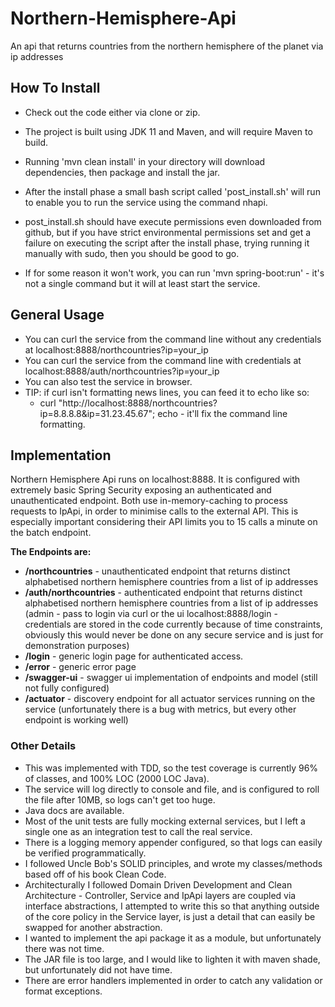 # Northern-Hemisphere-Api
An api that returns countries from the northern hemisphere of the planet via ip addresses

## How To Install

* Check out the code either via clone or zip.
* The project is built using JDK 11 and Maven, and will require Maven to build.
* Running 'mvn clean install' in your directory will download dependencies, then package and install the jar.
* After the install phase a small bash script called 'post_install.sh' will run to enable you to run the service using the command nhapi.
* post_install.sh should have execute permissions even downloaded from github, but if you have strict environmental permissions set
and get a failure on executing the script after the install phase, trying running it manually with sudo, then you should be good to go.
  
* If for some reason it won't work, you can run 'mvn spring-boot:run' - it's not a single command but it will at least start the service.

## General Usage 

* You can curl the service from the command line without any credentials at localhost:8888/northcountries?ip=your_ip
* You can curl the service from the command line with credentials at localhost:8888/auth/northcountries?ip=your_ip
* You can also test the service in browser.
* TIP: if curl isn't formatting news lines, you can feed it to echo like so:
    * curl "http://localhost:8888/northcountries?ip=8.8.8.8&ip=31.23.45.67"; echo - it'll fix the command line formatting.


## Implementation

Northern Hemisphere Api runs on localhost:8888.
It is configured with extremely basic Spring Security exposing an authenticated and unauthenticated endpoint.
Both use in-memory-caching to process requests to IpApi, in order to minimise calls to the external API.
This is especially important considering their API limits you to 15 calls a minute on the batch endpoint.

__The Endpoints are:__

* __/northcountries__ - unauthenticated endpoint that returns distinct alphabetised northern hemisphere countries from a list of ip addresses
* __/auth/northcountries__ - authenticated endpoint that returns distinct alphabetised northern hemisphere countries from a list of ip addresses (admin - pass to login via curl or the ui localhost:8888/login - credentials are stored in the code currently because of time constraints, obviously this would never be done on any secure service and is just for demonstration purposes)
* __/login__ - generic login page for authenticated access.  
* __/error__ - generic error page 
* __/swagger-ui__ - swagger ui implementation of endpoints and model (still not fully configured)
* __/actuator__ - discovery endpoint for all actuator services running on the service (unfortunately there is a bug with metrics, but every other endpoint is working well)

### Other Details

* This was implemented with TDD, so the test coverage is currently 96% of classes, and 100% LOC (2000 LOC Java).
* The service will log directly to console and file, and is configured to roll the file after 10MB, so logs can't get too huge.
* Java docs are available.
* Most of the unit tests are fully mocking external services, but I left a single one as an integration test to call the real service.
* There is a logging memory appender configured, so that logs can easily be verified programmatically.
* I followed Uncle Bob's SOLID principles, and wrote my classes/methods based off of his book Clean Code. 
* Architecturally I followed Domain Driven Development and Clean Architecture - Controller, Service and IpApi layers are coupled via interface abstractions, I attempted to write this so that anything outside of the core policy in the Service layer, is just a detail that can easily be swapped for another abstraction.
* I wanted to implement the api package it as a module, but unfortunately there was not time.
* The JAR file is too large, and I would like to lighten it with maven shade, but unfortunately did not have time.
* There are error handlers implemented in order to catch any validation or format exceptions.